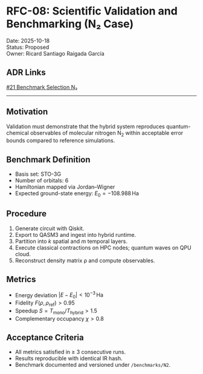 # RFC-08: Scientific Validation and Benchmarking (N₂ Case)

Date: 2025-10-18  
Status: Proposed  
Owner: Ricard Santiago Raigada García

## ADR Links

[#21 Benchmark Selection N₂](../adr/0021-benchmark-selection-n2-and-metrics.md)

---

## Motivation

Validation must demonstrate that the hybrid system reproduces quantum-chemical observables of molecular nitrogen $\mathrm{N_2}$ within acceptable error bounds compared to reference simulations.

## Benchmark Definition

- Basis set: STO-3G
- Number of orbitals: 6  
- Hamiltonian mapped via Jordan–Wigner
- Expected ground-state energy: $E_0 = -108.988\,\mathrm{Ha}$

## Procedure

1. Generate circuit with Qiskit.
2. Export to QASM3 and ingest into hybrid runtime.  
3. Partition into $k$ spatial and $m$ temporal layers.  
4. Execute classical contractions on HPC nodes; quantum waves on QPU cloud.  
5. Reconstruct density matrix ρ and compute observables.

## Metrics

- Energy deviation $|E - E_0| < 10^{-3}\,\mathrm{Ha}$
- Fidelity $F(ρ,ρ_{\text{ref}}) > 0.95$
- Speedup $S = T_{\text{mono}} / T_{\text{hybrid}} > 1.5$
- Complementary occupancy $\chi > 0.8$

## Acceptance Criteria

- All metrics satisfied in ≥ 3 consecutive runs.  
- Results reproducible with identical IR hash.  
- Benchmark documented and versioned under `/benchmarks/N2`.
